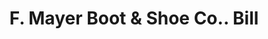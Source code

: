 ---
doi: 10.7916/D83R251T
date_other: '1916'
date_other_textual: '1916'
form: printed ephemera
genre:
- Invoices
name:
- F. Mayer Boot & Shoe Co.
object_in_context_url: https://biggert.cul.columbia.edu/items/view/ave_biggert_01606
subject_hierarchical_geographic:
- Milwaukee, Wisconsin, United States
subject_name:
- F. Mayer Boot & Shoe Co.
title: F. Mayer Boot & Shoe Co.. Bill
sort_title: F. Mayer Boot & Shoe Co.. Bill
call_number: ave_biggert_01606
coordinates:
- 43.05,-87.95
pid: ave_biggert_01606
identifiers: ave_biggert_01606
permalink: /biggert/ave_biggert_01606/
layout: iiif-image-page
---